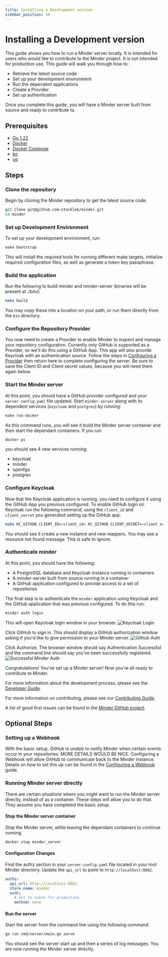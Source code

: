 ```yaml
---
title: Installing a Development version
sidebar_position: 10
---
```


# Installing a Development version 

This guide shows you how to run a Minder server locally. It is intended for users who would like to contribute to the Minder project. It is not intended for production use. 
This guide will walk you through how to: 
- Retrieve the latest source code
- Set up your development environment
- Run the dependent applications
- Create a Provider
- Set up authentication

Once you complete this guide, you will have a Minder server built from source and ready to contribute to.

## Prerequisites

- [Go 1.22](https://golang.org/doc/install)
- [Docker](https://docs.docker.com/get-docker/)
- [Docker Compose](https://docs.docker.com/compose/install/)
- [ko](https://ko.build/install/)
- [yq](https://github.com/mikefarah/yq)


## Steps

### Clone the repository
Begin by cloning the Minder repository to get the latest source code. 

```bash
git clone git@github.com:stacklok/minder.git
cd minder
```

### Set up Development Environment
To set up your development environment, run:

```bash
make bootstrap
```
This will install the required tools for running different make targets, initialize required configuration files, as well as generate a token key passphrase.

### Build the application
Run the following to build minder and minder-server (binaries will be present at ./bin/)
```bash
make build
```

You may copy these into a location on your path, or run them directly from the `bin` directory.


### Configure the Repository Provider
You now need to create a Provider to enable Minder to inspect and manage your repository configuration. Currently only GitHub is supported as a Provider, so we'll do this using a GitHub App. This app will also provide Keycloak with an authentication source. Follow the steps in [Configuring a Provider](./config_provider.md) then return here to complete configuring the server. Be sure to save the Client ID and Client secret values, because you will need them again below. 


### Start the Minder server
At this point, you should have a GitHub provider configured and your `server-config.yaml` file updated. 
Start `minder-server` along with its dependent services (`keycloak` and `postgres`) by running:

```bash
make run-docker
```
As this command runs, you will see it build the Minder server container and then start the dependant containers.
If you run
```bash
docker ps
```
you should see 4 new services running:
- keycloak
- minder
- openfga
- postgres


### Configure Keycloak
Now that the Keycloak application is running, you need to configure it using the GitHub App you previous configured. 
To enable GitHub login on Keycloak run the following command, using the `client_id` and `client_secret` you generated setting up the GitHub app: 

```bash
make KC_GITHUB_CLIENT_ID=<client_id> KC_GITHUB_CLIENT_SECRET=<client_secret> github-login
```

You should see it create a new instance and new mappers. You may see a resource not found message. This is safe to ignore. 


### Authenticate minder 
At this point, you should have the following:

- A PostgreSQL database and Keycloak instance running in containers
- A minder-server built from source running in a container 
- A GitHub application configured to provide access to a set of repositories

The final step is to authenticate the `minder` application using Keycloak and the GitHub application that was previous configured. 
To do this run:
```bash
minder auth login
```

This will open Keycloak login window in your browser.
![Keycloak Login](./images/keycloak-login.png)

Click GitHub to sign in. This should display a GitHub authorization window asking if you'd like to give permission to your Minder server. 
![Github Auth](./images/github-auth.png)

Click Authorize. The browser window should say Authentication Successful and the command line should say you've been successfully registered. 
![Successful Minder Auth](./images/successful-install.png)


Congratulations! You've set up a Minder server! Now you're all ready to contribute to Minder.

For more information about the development process, please see the [Developer Guide](https://minder-docs.stacklok.dev/developer_guide/get-hacking).

For more information on contributing, please see our [Contributing Guide](https://github.com/stacklok/minder/blob/main/CONTRIBUTING.md).

A list of good first issues can be found in the [Minder GitHub project](https://github.com/stacklok/minder/issues?q=is%3Aissue%20state%3Aopen%20label%3A%22good%20first%20issue%22).


## Optional Steps

### Setting up a Webhook
With the basic setup, GitHub is unable to notify Minder when certain events occur in your repositories. MORE DETAILS WOULD BE NICE. Configuring a Webhook will allow GitHub to communicate back to the Minder instance. Details on how to set this up can be found in the [Configuring a Webhook](./config_webhook.md) guide. 

### Running Minder server directly
There are certain situations where you might want to run the Minder server directly, instead of as a container. 
These steps will allow you to do that. They assume you have completed the basic setup. 

#### Stop the Minder server container
Stop the Minder server, while leaving the dependant containers to continue running. 
```bash
docker stop minder_server
```

#### Configuration Changes
Find the authz section in your `server-config.yaml` file located in your root Minder directory. Update the `api_url` to point to `http://localhost:8082`.

```yaml
authz:
  api_url: http://localhost:8082 
  store_name: minder
  auth:
    # Set to token for production
    method: none
```

#### Run the server
Start the server from the command line using the following command:
```bash
go run cmd/server/main.go serve
```
You should see the server start up and then a series of log messages. You are now running the Minder server directly.
